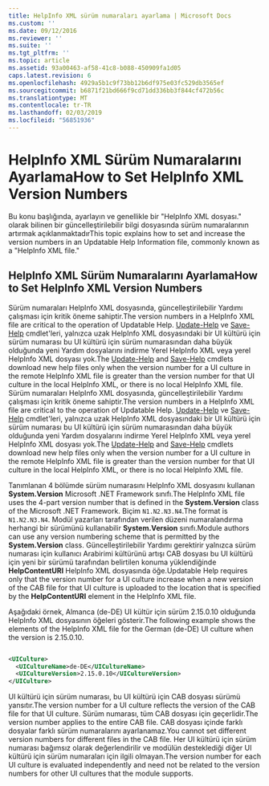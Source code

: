 ```yaml
---
title: HelpInfo XML sürüm numaraları ayarlama | Microsoft Docs
ms.custom: ''
ms.date: 09/12/2016
ms.reviewer: ''
ms.suite: ''
ms.tgt_pltfrm: ''
ms.topic: article
ms.assetid: 93a00463-af58-41c8-b088-450909fa1d05
caps.latest.revision: 6
ms.openlocfilehash: 4929a5b1c9f73bb12b6df975e03fc529db3565ef
ms.sourcegitcommit: b6871f21bd666f9cd71dd336bb3f844cf472b56c
ms.translationtype: MT
ms.contentlocale: tr-TR
ms.lasthandoff: 02/03/2019
ms.locfileid: "56851936"
---
```

# <a name="how-to-set-helpinfo-xml-version-numbers"></a><span data-ttu-id="c7fee-102">HelpInfo XML Sürüm Numaralarını Ayarlama</span><span class="sxs-lookup"><span data-stu-id="c7fee-102">How to Set HelpInfo XML Version Numbers</span></span>

<span data-ttu-id="c7fee-103">Bu konu başlığında, ayarlayın ve genellikle bir "HelpInfo XML dosyası." olarak bilinen bir güncelleştirilebilir bilgi dosyasında sürüm numaralarının artırmak açıklanmaktadır</span><span class="sxs-lookup"><span data-stu-id="c7fee-103">This topic explains how to set and increase the version numbers in an Updatable Help Information file, commonly known as a "HelpInfo XML file."</span></span>

## <a name="how-to-set-helpinfo-xml-version-numbers"></a><span data-ttu-id="c7fee-104">HelpInfo XML Sürüm Numaralarını Ayarlama</span><span class="sxs-lookup"><span data-stu-id="c7fee-104">How to Set HelpInfo XML Version Numbers</span></span>

<span data-ttu-id="c7fee-105">Sürüm numaraları HelpInfo XML dosyasında, güncelleştirilebilir Yardımı çalışması için kritik öneme sahiptir.</span><span class="sxs-lookup"><span data-stu-id="c7fee-105">The version numbers in a HelpInfo XML file are critical to the operation of Updatable Help.</span></span> <span data-ttu-id="c7fee-106">[Update-Help](/powershell/module/Microsoft.PowerShell.Core/Update-Help) ve [Save-Help](/powershell/module/Microsoft.PowerShell.Core/Update-Help) cmdlet'leri, yalnızca uzak HelpInfo XML dosyasındaki bir UI kültürü için sürüm numarası bu UI kültürü için sürüm numarasından daha büyük olduğunda yeni Yardım dosyalarını indirme Yerel HelpInfo XML veya yerel HelpInfo XML dosyası yok.</span><span class="sxs-lookup"><span data-stu-id="c7fee-106">The [Update-Help](/powershell/module/Microsoft.PowerShell.Core/Update-Help) and [Save-Help](/powershell/module/Microsoft.PowerShell.Core/Update-Help) cmdlets download new help files only when the version number for a UI culture in the remote HelpInfo XML file is greater than the version number for that UI culture in the local HelpInfo XML, or there is no local HelpInfo XML file.</span></span>
<span data-ttu-id="c7fee-107">Sürüm numaraları HelpInfo XML dosyasında, güncelleştirilebilir Yardımı çalışması için kritik öneme sahiptir.</span><span class="sxs-lookup"><span data-stu-id="c7fee-107">The version numbers in a HelpInfo XML file are critical to the operation of Updatable Help.</span></span> <span data-ttu-id="c7fee-108">[Update-Help](/powershell/module/Microsoft.PowerShell.Core/Update-Help) ve [Save-Help](/powershell/module/Microsoft.PowerShell.Core/Update-Help) cmdlet'leri, yalnızca uzak HelpInfo XML dosyasındaki bir UI kültürü için sürüm numarası bu UI kültürü için sürüm numarasından daha büyük olduğunda yeni Yardım dosyalarını indirme Yerel HelpInfo XML veya yerel HelpInfo XML dosyası yok.</span><span class="sxs-lookup"><span data-stu-id="c7fee-108">The [Update-Help](/powershell/module/Microsoft.PowerShell.Core/Update-Help) and [Save-Help](/powershell/module/Microsoft.PowerShell.Core/Update-Help) cmdlets download new help files only when the version number for a UI culture in the remote HelpInfo XML file is greater than the version number for that UI culture in the local HelpInfo XML, or there is no local HelpInfo XML file.</span></span>

<span data-ttu-id="c7fee-109">Tanımlanan 4 bölümde sürüm numarasını HelpInfo XML dosyasını kullanan **System.Version** Microsoft .NET Framework sınıfı.</span><span class="sxs-lookup"><span data-stu-id="c7fee-109">The HelpInfo XML file uses the 4-part version number that is defined in the **System.Version** class of the Microsoft .NET Framework.</span></span> <span data-ttu-id="c7fee-110">Biçim `N1.N2.N3.N4`.</span><span class="sxs-lookup"><span data-stu-id="c7fee-110">The format is `N1.N2.N3.N4`.</span></span> <span data-ttu-id="c7fee-111">Modül yazarları tarafından verilen düzeni numaralandırma herhangi bir sürümünü kullanabilir **System.Version** sınıfı.</span><span class="sxs-lookup"><span data-stu-id="c7fee-111">Module authors can use any version numbering scheme that is permitted by the **System.Version** class.</span></span> <span data-ttu-id="c7fee-112">Güncelleştirilebilir Yardımı gerektirir yalnızca sürüm numarası için kullanıcı Arabirimi kültürünü artışı CAB dosyası bu UI kültürü için yeni bir sürümü tarafından belirtilen konuma yüklendiğinde **HelpContentURI** HelpInfo XML dosyasında öğe.</span><span class="sxs-lookup"><span data-stu-id="c7fee-112">Updatable Help requires only that the version number for a UI culture increase when a new version of the CAB file for that UI culture is uploaded to the location that is specified by the **HelpContentURI** element in the HelpInfo XML file.</span></span>

<span data-ttu-id="c7fee-113">Aşağıdaki örnek, Almanca (de-DE) UI kültür için sürüm 2.15.0.10 olduğunda HelpInfo XML dosyasının öğeleri gösterir.</span><span class="sxs-lookup"><span data-stu-id="c7fee-113">The following example shows the elements of the HelpInfo XML file for the German (de-DE) UI culture when the version is 2.15.0.10.</span></span>

```xml

<UICulture>
  <UICultureName>de-DE</UICultureName>
  <UICultureVersion>2.15.0.10</UICultureVersion>
</UICulture>
```

<span data-ttu-id="c7fee-114">UI kültürü için sürüm numarası, bu UI kültürü için CAB dosyası sürümü yansıtır.</span><span class="sxs-lookup"><span data-stu-id="c7fee-114">The version number for a UI culture reflects the version of the CAB file for that UI culture.</span></span> <span data-ttu-id="c7fee-115">Sürüm numarası, tüm CAB dosyası için geçerlidir.</span><span class="sxs-lookup"><span data-stu-id="c7fee-115">The version number applies to the entire CAB file.</span></span> <span data-ttu-id="c7fee-116">CAB dosyası içinde farklı dosyalar farklı sürüm numaralarını ayarlanamaz.</span><span class="sxs-lookup"><span data-stu-id="c7fee-116">You cannot set different version numbers for different files in the CAB file.</span></span> <span data-ttu-id="c7fee-117">Her UI kültürü için sürüm numarası bağımsız olarak değerlendirilir ve modülün desteklediği diğer UI kültürü için sürüm numaraları için ilgili olmayan.</span><span class="sxs-lookup"><span data-stu-id="c7fee-117">The version number for each UI culture is evaluated independently and need not be related to the version numbers for other UI cultures that the module supports.</span></span>